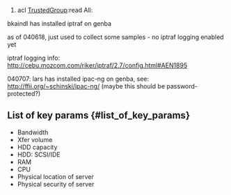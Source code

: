 1.  acl [TrustedGroup](TrustedGroup "wikilink"):read All:

bkaindl has installed iptraf on genba

as of 040618, just used to collect some samples - no iptraf logging
enabled yet

iptraf logging info:
<http://cebu.mozcom.com/riker/iptraf/2.7/config.html#AEN1895>

040707: lars has installed ipac-ng on genba, see:
<http://ffii.org/~schinski/ipac-ng/> (maybe this should be
password-protected?)

## List of key params {#list_of_key_params}

-   Bandwidth
-   Xfer volume
-   HDD capacity
-   HDD: SCSI/IDE
-   RAM
-   CPU
-   Physical location of server
-   Physical security of server
